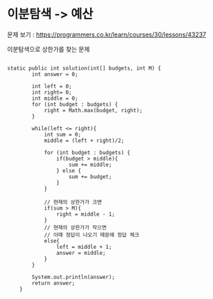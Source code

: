 # 이분탐색 -> 예산

문제 보기 : <https://programmers.co.kr/learn/courses/30/lessons/43237>

이분탐색으로 상한가를 찾는 문제

<pre><code>
static public int solution(int[] budgets, int M) {
        int answer = 0;

        int left = 0;
        int right= 0;
        int middle = 0;
        for (int budget : budgets) {
            right = Math.max(budget, right);
        }

        while(left <= right){
            int sum = 0;
            middle = (left + right)/2;

            for (int budget : budgets) {
                if(budget > middle){
                    sum += middle;
                } else {
                    sum += budget;
                }
            }

            // 현재의 상한가가 크면
            if(sum > M){
                right = middle - 1;
            } 
            // 현재의 상한가가 작으면
            // 이때 정답이 나오기 때문에 정답 체크
            else{
                left = middle + 1;
                answer = middle;
            }
        }

        System.out.println(answer);
        return answer;
    }
</code></pre>
